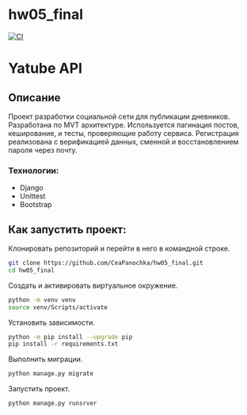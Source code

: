 # hw05_final

[![CI](https://github.com/yandex-praktikum/hw05_final/actions/workflows/python-app.yml/badge.svg?branch=master)](https://github.com/yandex-praktikum/hw05_final/actions/workflows/python-app.yml)

# Yatube API
## Описание

Проект разработки социальной сети для публикации дневников. Разработана по MVT архитектуре. Используется пагинация постов, кеширование, и тесты, проверяющие работу сервиса. Регистрация реализована с верификацией данных, сменной и восстановлением пароля через почту.

### Технологии:
- Django
- Unittest
- Bootstrap

## Как запустить проект:

Клонировать репозиторий и перейти в него в командной строке.

```sh
git clone https://github.com/CeaPanochka/hw05_final.git
cd hw05_final
```

Создать и активировать виртуальное окружение.

```sh
python -m venv venv
source venv/Scripts/activate
```

Установить зависимости.

```sh
python -m pip install --upgrade pip
pip install -r requirements.txt
```

Выполнить миграции.

```sh
python manage.py migrate
```

Запустить проект.

```sh
python manage.py runsrver
```
